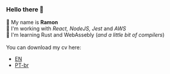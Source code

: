
### Hello there 👋
📌 My name is **Ramon**<br>
🎉 I'm working with *React, NodeJS, Jest* and *AWS*<br>
🦀 I'm learning Rust and WebAssebly (*and a little bit of compilers*)<br>
<br>
You can download my cv here:
- [EN](https://github.com/souzaramon/aboutme.md/releases/latest/download/cv-webdev-souzaramon.pdf)
- [PT-br](https://github.com/souzaramon/aboutme.md/releases/latest/download/cv-webdev-souzaramon-ptbr.pdf)
